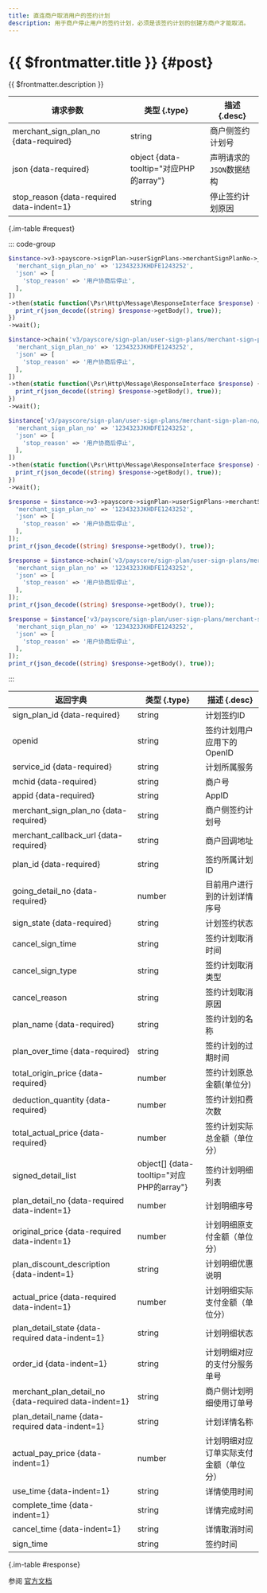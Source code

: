 ```yaml
---
title: 直连商户取消用户的签约计划
description: 用于商户停止用户的签约计划，必须是该签约计划的创建方商户才能取消。
---
```


# {{ $frontmatter.title }} {#post}

{{ $frontmatter.description }}

| 请求参数 | 类型 {.type} | 描述 {.desc}
| --- | --- | ---
| merchant_sign_plan_no {data-required} | string | 商户侧签约计划号
| json {data-required} | object {data-tooltip="对应PHP的array"} | 声明请求的`JSON`数据结构
| stop_reason {data-required data-indent=1} | string | 停止签约计划原因

{.im-table #request}

::: code-group

```php [异步纯链式]
$instance->v3->payscore->signPlan->userSignPlans->merchantSignPlanNo->_merchant_sign_plan_no_->stop->postAsync([
  'merchant_sign_plan_no' => '1234323JKHDFE1243252',
  'json' => [
    'stop_reason' => '用户协商后停止',
  ],
])
->then(static function(\Psr\Http\Message\ResponseInterface $response) {
  print_r(json_decode((string) $response->getBody(), true));
})
->wait();
```

```php [异步声明式]
$instance->chain('v3/payscore/sign-plan/user-sign-plans/merchant-sign-plan-no/{merchant_sign_plan_no}/stop')->postAsync([
  'merchant_sign_plan_no' => '1234323JKHDFE1243252',
  'json' => [
    'stop_reason' => '用户协商后停止',
  ],
])
->then(static function(\Psr\Http\Message\ResponseInterface $response) {
  print_r(json_decode((string) $response->getBody(), true));
})
->wait();
```

```php [异步属性式]
$instance['v3/payscore/sign-plan/user-sign-plans/merchant-sign-plan-no/{merchant_sign_plan_no}/stop']->postAsync([
  'merchant_sign_plan_no' => '1234323JKHDFE1243252',
  'json' => [
    'stop_reason' => '用户协商后停止',
  ],
])
->then(static function(\Psr\Http\Message\ResponseInterface $response) {
  print_r(json_decode((string) $response->getBody(), true));
})
->wait();
```

```php [同步纯链式]
$response = $instance->v3->payscore->signPlan->userSignPlans->merchantSignPlanNo->_merchant_sign_plan_no_->stop->post([
  'merchant_sign_plan_no' => '1234323JKHDFE1243252',
  'json' => [
    'stop_reason' => '用户协商后停止',
  ],
]);
print_r(json_decode((string) $response->getBody(), true));
```

```php [同步声明式]
$response = $instance->chain('v3/payscore/sign-plan/user-sign-plans/merchant-sign-plan-no/{merchant_sign_plan_no}/stop')->post([
  'merchant_sign_plan_no' => '1234323JKHDFE1243252',
  'json' => [
    'stop_reason' => '用户协商后停止',
  ],
]);
print_r(json_decode((string) $response->getBody(), true));
```

```php [同步属性式]
$response = $instance['v3/payscore/sign-plan/user-sign-plans/merchant-sign-plan-no/{merchant_sign_plan_no}/stop']->post([
  'merchant_sign_plan_no' => '1234323JKHDFE1243252',
  'json' => [
    'stop_reason' => '用户协商后停止',
  ],
]);
print_r(json_decode((string) $response->getBody(), true));
```

:::

| 返回字典 | 类型 {.type} | 描述 {.desc}
| --- | --- | ---
| sign_plan_id {data-required} | string | 计划签约ID
| openid | string | 签约计划用户应用下的OpenID
| service_id {data-required} | string | 计划所属服务
| mchid {data-required} | string | 商户号
| appid {data-required} | string | AppID
| merchant_sign_plan_no {data-required} | string | 商户侧签约计划号
| merchant_callback_url {data-required} | string | 商户回调地址
| plan_id {data-required} | string | 签约所属计划ID
| going_detail_no {data-required} | number | 目前用户进行到的计划详情序号
| sign_state {data-required} | string | 计划签约状态
| cancel_sign_time | string | 签约计划取消时间
| cancel_sign_type | string | 签约计划取消类型
| cancel_reason | string | 签约计划取消原因
| plan_name {data-required} | string | 签约计划的名称
| plan_over_time {data-required} | string | 签约计划的过期时间
| total_origin_price {data-required} | number | 签约计划原总金额(单位分)
| deduction_quantity {data-required} | number | 签约计划扣费次数
| total_actual_price {data-required} | number | 签约计划实际总金额（单位分）
| signed_detail_list | object[] {data-tooltip="对应PHP的array"} | 签约计划明细列表
| plan_detail_no {data-required data-indent=1} | number | 计划明细序号
| original_price {data-required data-indent=1} | number | 计划明细原支付金额（单位分）
| plan_discount_description {data-indent=1} | string | 计划明细优惠说明
| actual_price {data-required data-indent=1} | number | 计划明细实际支付金额（单位分）
| plan_detail_state {data-required data-indent=1} | string | 计划明细状态
| order_id {data-indent=1} | string | 计划明细对应的支付分服务单号
| merchant_plan_detail_no {data-required data-indent=1} | string | 商户侧计划明细使用订单号
| plan_detail_name {data-required data-indent=1} | string | 计划详情名称
| actual_pay_price {data-indent=1} | number | 计划明细对应订单实际支付金额（单位分）
| use_time {data-indent=1} | string | 详情使用时间
| complete_time {data-indent=1} | string | 详情完成时间
| cancel_time {data-indent=1} | string | 详情取消时间
| sign_time | string | 签约时间

{.im-table #response}

参阅 [官方文档](https://pay.weixin.qq.com/docs/merchant/apis/payscore-plan/user-sign-plan/stop-user-sign-plan.html)
